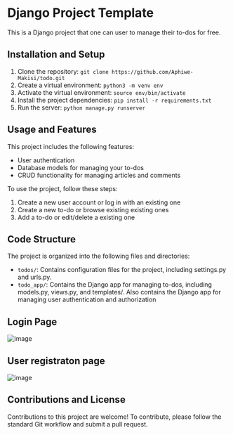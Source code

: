 # Django Project Template

This is a Django project that one can user to manage their to-dos for free.

## Installation and Setup

1. Clone the repository: `git clone https://github.com/Aphiwe-Makisi/todo.git`
2. Create a virtual environment: `python3 -m venv env`
3. Activate the virtual environment: `source env/bin/activate`
4. Install the project dependencies: `pip install -r requirements.txt`
5. Run the server: `python manage.py runserver`

## Usage and Features

This project includes the following features:
- User authentication
- Database models for managing your to-dos
- CRUD functionality for managing articles and comments

To use the project, follow these steps:
1. Create a new user account or log in with an existing one
2. Create a new to-do or browse existing existing ones
3. Add a to-do or edit/delete a existing one 

## Code Structure

The project is organized into the following files and directories:
- `todos/`: Contains configuration files for the project, including settings.py and urls.py.
- `todo_app/`: Contains the Django app for managing to-dos, including models.py, views.py, and templates/. Also contains the Django app for managing user authentication and authorization

## Login Page

![image](https://user-images.githubusercontent.com/103032013/230772167-0bb9ba60-6ed3-483a-a0e3-d3926ed5f806.png)


## User registraton page

![image](https://user-images.githubusercontent.com/103032013/230772192-4beea5f3-65d6-4b74-8068-550cd29ec028.png)


## Contributions and License

Contributions to this project are welcome! To contribute, please follow the standard Git workflow and submit a pull request.
